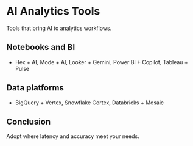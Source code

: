 # AI Analytics Tools

Tools that bring AI to analytics workflows.

## Notebooks and BI
- Hex + AI, Mode + AI, Looker + Gemini, Power BI + Copilot, Tableau + Pulse

## Data platforms
- BigQuery + Vertex, Snowflake Cortex, Databricks + Mosaic

## Conclusion
Adopt where latency and accuracy meet your needs.
